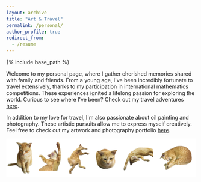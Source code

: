 ```yaml
---
layout: archive
title: "Art & Travel"
permalink: /personal/
author_profile: true
redirect_from:
  - /resume
---
```


{% include base_path %}

Welcome to my personal page, where I gather cherished memories shared with family and friends. From a young age, I've been incredibly fortunate to travel extensively, thanks to my participation in international mathematics competitions. These experiences ignited a lifelong passion for exploring the world. Curious to see where I've been? Check out my travel adventures [here](https://ploynawapan.github.io/year-archive/).

In addition to my love for travel, I'm also passionate about oil painting and photography. These artistic pursuits allow me to express myself creatively. Feel free to check out my artwork and photography portfolio [here](https://ploynawapan.github.io/portfolio/). 

![mycat](/images/meow_clemantine.jpg)
